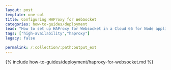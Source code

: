 ```yaml
---
layout: post
template: one-col
title: Configuring HAProxy for WebSocket
categories: how-to-guides/deployment
lead: "How to set up HAProxy for Websocket in a Cloud 66 for Node application"
tags: ["high-availability","haproxy"]
legacy: false

permalink: /:collection/:path:output_ext
---
```

{% include how-to-guides/deployment/haproxy-for-websocket.md %}